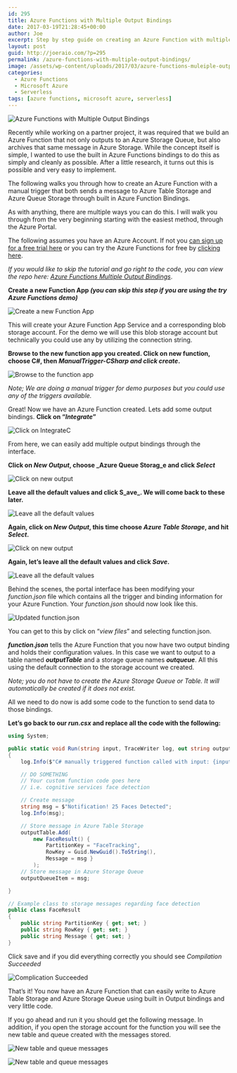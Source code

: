 ```yaml
---
id: 295
title: Azure Functions with Multiple Output Bindings
date: 2017-03-19T21:28:45+00:00
author: Joe
excerpt: Step by step guide on creating an Azure Function with multiple output bindings.
layout: post
guid: http://joeraio.com/?p=295
permalink: /azure-functions-with-multiple-output-bindings/
image: /assets/wp-content/uploads/2017/03/azure-functions-muleiple-output.png
categories:
  - Azure Functions
  - Microsoft Azure
  - Serverless
tags: [azure functions, microsoft azure, serverless]
---
```

![Azure Functions with Multiple Output Bindings](/assets/wp-content/uploads/2017/03/azure-functions-muleiple-output.png)

Recently while working on a partner project, it was required that we build an Azure Function that not only outputs to an Azure Storage Queue, but also archives that same message in Azure Storage. While the concept itself is simple, I wanted to use the built in Azure Functions bindings to do this as simply and cleanly as possible. After a little research, it turns out this is possible and very easy to implement.

The following walks you through how to create an Azure Function with a manual trigger that both sends a message to Azure Table Storage and Azure Queue Storage through built in Azure Function Bindings.

As with anything, there are multiple ways you can do this. I will walk you through from the very beginning starting with the easiest method, through the Azure Portal.

The following assumes you have an Azure Account. If not you [can sign up for a free trial here](https://azure.microsoft.com/en-us/free/) or you can try the Azure Functions for free by [clicking here](https://functions.azure.com/try).

_If you would like to skip the tutorial and go right to the code, you can view the repo here: [Azure Functions Multiple Output Bindings](https://github.com/joescars/AzureFunctionMultipleOutputBinding)_.

**Create a new Function App _(you can skip this step if you are using the try Azure Functions demo)_**

![Create a new Function App](/assets/wp-content/uploads/2017/03/azure-function-multiple-output-bindings-1.png)

This will create your Azure Function App Service and a corresponding blob storage account. For the demo we will use this blob storage account but technically you could use any by utilizing the connection string.

**Browse to the new function app you created. Click on new function, choose C#, then _ManualTrigger-CSharp and click create_.**

![Browse to the function app](/assets/wp-content/uploads/2017/03/azure-function-multiple-output-bindings-3.png)

 _Note; We are doing a manual trigger for demo purposes but you could use any of the triggers available._

Great! Now we have an Azure Function created. Lets add some output bindings. **Click on “_Integrate_”**

![Click on IntegrateC](/assets/wp-content/uploads/2017/03/azure-function-multiple-output-bindings-4.png)

From here, we can easily add multiple output bindings through the interface.

**Click on _New Output_, choose _Azure Queue Storag_e and click _Select_**

![Click on new output](/assets/wp-content/uploads/2017/03/azure-function-multiple-output-bindings-5.png)

**Leave all the default values and click S_ave_. We will come back to these later.**

![Leave all the default values](/assets/wp-content/uploads/2017/03/azure-function-multiple-output-bindings-6.png)

**Again, click on _New Output_, this time choose _Azure Table Storage_, and hit _Select_.**

![Click on new output](/assets/wp-content/uploads/2017/03/azure-function-multiple-output-bindings-7.png)

**Again, let’s leave all the default values and click _Save_.**

![Leave all the default values](/assets/wp-content/uploads/2017/03/azure-function-multiple-output-bindings-8.png)

Behind the scenes, the portal interface has been modifying your _function.json_ file which contains all the trigger and binding information for your Azure Function. Your _function.json_ should now look like this.

![Updated function.json](/assets/wp-content/uploads/2017/03/azure-function-multiple-output-bindings-9.png)

You can get to this by click on “_view files_” and selecting function.json.

_**function.json**_ tells the Azure Function that you now have two output binding and holds their configuration values. In this case we want to output to a table named **_outputTable_** and a storage queue names _**outqueue**_. All this using the default connection to the storage account we created.

_Note; you do not have to create the Azure Storage Queue or Table. It will automatically be created if it does not exist._ 

All we need to do now is add some code to the function to send data to those bindings.

**Let’s go back to our _run.csx_ and replace all the code with the following:**

```c#
using System;

public static void Run(string input, TraceWriter log, out string outputQueueItem, ICollector<FaceResult> outputTable)
{
    log.Info($"C# manually triggered function called with input: {input}");

    // DO SOMETHING
    // Your custom function code goes here
    // i.e. cognitive services face detection

    // Create message   
    string msg = $"Notification! 25 Faces Detected";
    log.Info(msg);

    // Store message in Azure Table Storage    
    outputTable.Add(
        new FaceResult() { 
            PartitionKey = "FaceTracking", 
            RowKey = Guid.NewGuid().ToString(), 
            Message = msg }
        );
    // Store message in Azure Storage Queue    
    outputQueueItem = msg; 

}

// Example class to storage messages regarding face detection
public class FaceResult
{
    public string PartitionKey { get; set; }
    public string RowKey { get; set; }
    public string Message { get; set; }
}
```

Click save and if you did everything correctly you should see _Compilation Succeeded_

![Complication Succeeded](/assets/wp-content/uploads/2017/03/azure-function-multiple-output-bindings-10.png)

That’s it! You now have an Azure Function that can easily write to Azure Table Storage and Azure Storage Queue using built in Output bindings and very little code.

If you go ahead and run it you should get the following message. In addition, if you open the storage account for the function you will see the new table and queue created with the messages stored.

![New table and queue messages](/assets/wp-content/uploads/2017/03/azure-function-multiple-output-bindings-11.png)

![New table and queue messages](/assets/wp-content/uploads/2017/03/azure-function-multiple-output-bindings-12.png)
